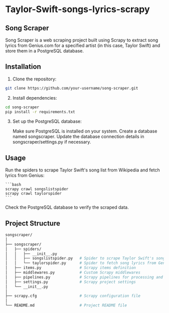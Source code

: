 # Taylor-Swift-songs-lyrics-scrapy

## Song Scraper

Song Scraper is a web scraping project built using Scrapy to extract song lyrics from Genius.com for a specified artist (in this case, Taylor Swift) and store them in a PostgreSQL database.

## Installation

1. Clone the repository:

```bash
git clone https://github.com/your-username/song-scraper.git
```

2. Install dependencies:

```bash
cd song-scraper
pip install -r requirements.txt
```

3. Set up the PostgreSQL database:

    Make sure PostgreSQL is installed on your system.
    Create a database named songscraper.
    Update the database connection details in songscraper/settings.py if necessary.

## Usage

  Run the spiders to scrape Taylor Swift's song list from Wikipedia and fetch lyrics from Genius:

    ```bash
    scrapy crawl songslistspider
    scrapy crawl taylorspider
    ```

  Check the PostgreSQL database to verify the scraped data.

## Project Structure
```bash
songscraper/
│
├── songscraper/
│   ├── spiders/
│   │   ├── __init__.py
│   │   ├── songslistspider.py   # Spider to scrape Taylor Swift's song list from Wikipedia
│   │   └── taylorspider.py      # Spider to fetch song lyrics from Genius
│   ├── items.py                 # Scrapy items definition
│   ├── middlewares.py           # Custom Scrapy middlewares
│   ├── pipelines.py             # Scrapy pipelines for processing and storing data
│   ├── settings.py              # Scrapy project settings
│   └── __init__.py
│
├── scrapy.cfg                   # Scrapy configuration file
│
└── README.md                    # Project README file
```
